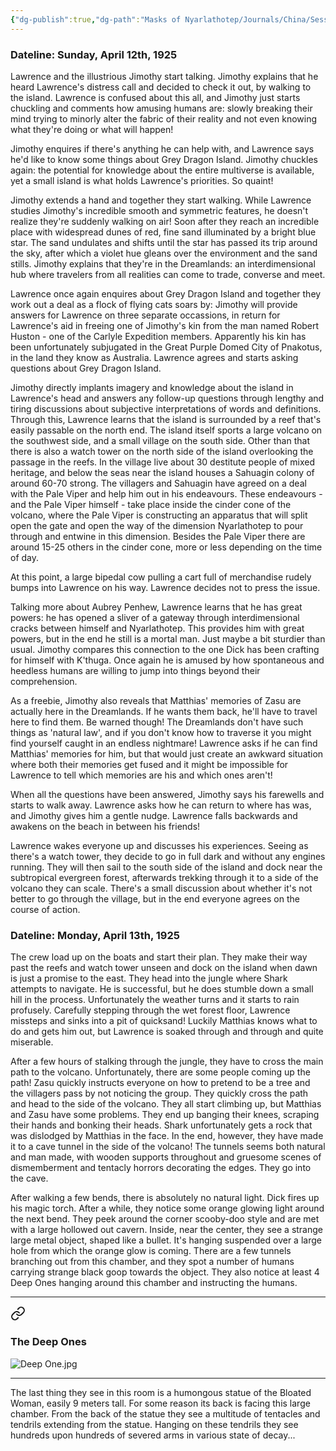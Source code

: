 ```yaml
---
{"dg-publish":true,"dg-path":"Masks of Nyarlathotep/Journals/China/Session 8.md","permalink":"/masks-of-nyarlathotep/journals/china/session-8/","tags":["TTRPG/Games/MoN"]}
---
```


### Dateline: Sunday, April 12th, 1925
Lawrence and the illustrious Jimothy start talking. Jimothy explains that he heard Lawrence's distress call and decided to check it out, by walking to the island. Lawrence is confused about this all, and Jimothy just starts chuckling and comments how amusing humans are: slowly breaking their mind trying to minorly alter the fabric of their reality and not even knowing what they're doing or what will happen! 

Jimothy enquires if there's anything he can help with, and Lawrence says he'd like to know some things about Grey Dragon Island. Jimothy chuckles again: the potential for knowledge about the entire multiverse is available, yet a small island is what holds Lawrence's priorities. So quaint!

Jimothy extends a hand and together they start walking. While Lawrence studies Jimothy's incredible smooth and symmetric features, he doesn't realize they're suddenly walking on air! Soon after they reach an incredible place with widespread dunes of red, fine sand illuminated by a bright blue star. The sand undulates and shifts until the star has passed its trip around the sky, after which a violet hue gleans over the environment and the sand stills. Jimothy explains that they're in the Dreamlands: an interdimensional hub where travelers from all realities can come to trade, converse and meet.

Lawrence once again enquires about Grey Dragon Island and together they work out a deal as a flock of flying cats soars by: Jimothy will provide answers for Lawrence on three separate occassions, in return for Lawrence's aid in freeing one of Jimothy's kin from the man named Robert Huston - one of the Carlyle Expedition members. Apparently his kin has been unfortunately subjugated in the Great Purple Domed City of Pnakotus, in the land they know as Australia. Lawrence agrees and starts asking questions about Grey Dragon Island.

Jimothy directly implants imagery and knowledge about the island in Lawrence's head and answers any follow-up questions through lengthy and tiring discussions about subjective interpretations of words and definitions. Through this, Lawrence learns that the island is surrounded by a reef that's easily passable on the north end. The island itself sports a large volcano on the southwest side, and a small village on the south side. Other than that there is also a watch tower on the north side of the island overlooking the passage in the reefs. In the village live about 30 destitute people of mixed heritage, and below the seas near the island houses a Sahuagin colony of around 60-70 strong. The villagers and Sahuagin have agreed on a deal with the Pale Viper and help him out in his endeavours. These endeavours - and the Pale Viper himself - take place inside the cinder cone of the volcano, where the Pale Viper is constructing an apparatus that will split open the gate and open the way of the dimension Nyarlathotep to pour through and entwine in this dimension. Besides the Pale Viper there are around 15-25 others in the cinder cone, more or less depending on the time of day.

At this point, a large bipedal cow pulling a cart full of merchandise rudely bumps into Lawrence on his way. Lawrence decides not to press the issue.

Talking more about Aubrey Penhew, Lawrence learns that he has great powers: he has opened a sliver of a gateway through interdimensional cracks between himself and Nyarlathotep. This provides him with great powers, but in the end he still is a mortal man. Just maybe a bit sturdier than usual. Jimothy compares this connection to the one Dick has been crafting for himself with K'thuga. Once again he is amused by how spontaneous and heedless humans are willing to jump into things beyond their comprehension.

As a freebie, Jimothy also reveals that Matthias' memories of Zasu are actually here in the Dreamlands. If he wants them back, he'll have to travel here to find them. Be warned though! The Dreamlands don't have such things as 'natural law', and if you don't know how to traverse it you might find yourself caught in an endless nightmare! Lawrence asks if he can find Matthias' memories for him, but that would just create an awkward situation where both their memories get fused and it might be impossible for Lawrence to tell which memories are his and which ones aren't!

When all the questions have been answered, Jimothy says his farewells and starts to walk away. Lawrence asks how he can return to where has was, and Jimothy gives him a gentle nudge. Lawrence falls backwards and awakens on the beach in between his friends!

Lawrence wakes everyone up and discusses his experiences. Seeing as there's a watch tower, they decide to go in full dark and without any engines running. They will then sail to the south side of the island and dock near the subtropical evergreen forest, afterwards trekking through it to a side of the volcano they can scale. There's a small discussion about whether it's not better to go through the village, but in the end everyone agrees on the course of action.

### Dateline: Monday, April 13th, 1925
The crew load up on the boats and start their plan. They make their way past the reefs and watch tower unseen and dock on the island when dawn is just a promise to the east. They head into the jungle where Shark attempts to navigate. He is successful, but he does stumble down a small hill in the process. Unfortunately the weather turns and it starts to rain profusely. Carefully stepping through the wet forest floor, Lawrence missteps and sinks into a pit of quicksand! Luckily Matthias knows what to do and gets him out, but Lawrence is soaked through and through and quite miserable.

After a few hours of stalking through the jungle, they have to cross the main path to the volcano. Unfortunately, there are some people coming up the path! Zasu quickly instructs everyone on how to pretend to be a tree and the villagers pass by not noticing the group. They quickly cross the path and head to the side of the volcano. They all start climbing up, but Matthias and Zasu have some problems. They end up banging their knees, scraping their hands and bonking their heads. Shark unfortunately gets a rock that was dislodged by Matthias in the face. In the end, however, they have made it to a cave tunnel in the side of the volcano! The tunnels seems both natural and man made, with wooden supports throughout and gruesome scenes of dismemberment and tentacly horrors decorating the edges. They go into the cave.

After walking a few bends, there is absolutely no natural light. Dick fires up his magic torch. After a while, they notice some orange glowing light around the next bend. They peek around the corner scooby-doo style and are met with a large hollowed out cavern. Inside, near the center, they see a strange large metal object, shaped like a bullet. It's hanging suspended over a large hole from which the orange glow is coming. There are a few tunnels branching out from this chamber, and they spot a number of humans carrying strange black goop towards the object. They also notice at least 4 Deep Ones hanging around this chamber and instructing the humans.

---


<div class="transclusion internal-embed is-loaded"><a class="markdown-embed-link" href="/masks-of-nyarlathotep/images/china-images/#the-deep-ones" aria-label="Open link"><svg xmlns="http://www.w3.org/2000/svg" width="24" height="24" viewBox="0 0 24 24" fill="none" stroke="currentColor" stroke-width="2" stroke-linecap="round" stroke-linejoin="round" class="svg-icon lucide-link"><path d="M10 13a5 5 0 0 0 7.54.54l3-3a5 5 0 0 0-7.07-7.07l-1.72 1.71"></path><path d="M14 11a5 5 0 0 0-7.54-.54l-3 3a5 5 0 0 0 7.07 7.07l1.71-1.71"></path></svg></a><div class="markdown-embed">



### The Deep Ones
![Deep One.jpg](/img/user/z_attachments/Masks%20of%20Nyarlathotep/Visuals/Deep%20One.jpg)


</div></div>


---

The last thing they see in this room is a humongous statue of the Bloated Woman, easily 9 meters tall. For some reason its back is facing this large chamber. From the back of the statue they see a multitude of tentacles and tendrils extending from the statue. Hanging on these tendrils they see hundreds upon hundreds of severed arms in various state of decay...

